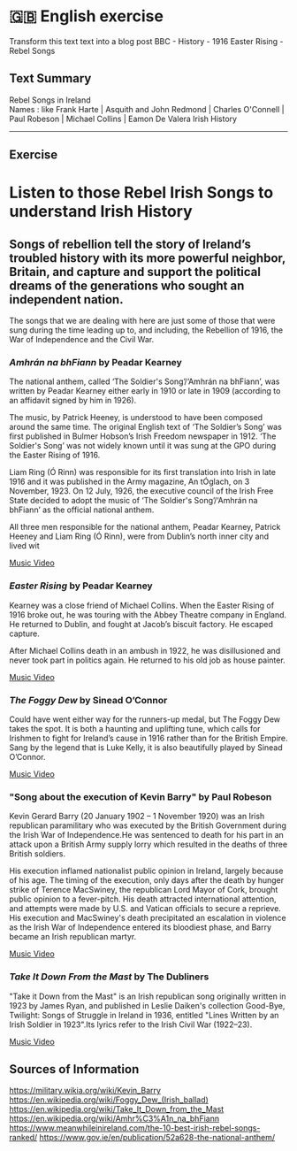 # 🇬🇧 English exercise

Transform this text text into a blog post
BBC - History - 1916 Easter Rising - Rebel Songs 
## Text Summary 

Rebel Songs in Ireland 
<br>
Names :  like Frank Harte | Asquith and John Redmond | Charles O'Connell | Paul Robeson 
| Michael Collins | Eamon De Valera
Irish History 

<hr>
         
## Exercise 
# Listen to those Rebel Irish Songs to understand Irish History  

## Songs of rebellion tell the story of Ireland’s troubled history with its more powerful neighbor, Britain, and capture and support the political dreams of the generations who sought an independent nation.

The songs that we are dealing with here are just some of those that were sung during the time leading up to, and including, the Rebellion of 1916, the War of Independence and the Civil War.

### *Amhrán na bhFiann* by Peadar Kearney

The national anthem, called ‘The Soldier's Song’/‘Amhrán na bhFiann’, was written by Peadar Kearney either early in 1910 or late in 1909 (according to an affidavit signed by him in 1926).

The music, by Patrick Heeney, is understood to have been composed around the same time. The original English text of ‘The Soldier’s Song’ was first published in Bulmer Hobson’s Irish Freedom newspaper in 1912. ‘The Soldier's Song’ was not widely known until it was sung at the GPO during the Easter Rising of 1916.

Liam Ring (Ó Rinn) was responsible for its first translation into Irish in late 1916 and it was published in the Army magazine, An tÓglach, on 3 November, 1923. On 12 July, 1926, the executive council of the Irish Free State decided to adopt the music of ‘The Soldier's Song’/‘Amhrán na bhFiann’ as the official national anthem.

All three men responsible for the national anthem, Peadar Kearney, Patrick Heeney and Liam Ring (Ó Rinn), were from Dublin’s north inner city and lived wit

<a href="https://www.youtube.com/watch?v=yTxlCR7B518">Music Video</a>

### *Easter Rising* by Peadar Kearney

Kearney was a close friend of Michael Collins. When the Easter Rising of 1916 broke out, he was touring with the Abbey Theatre company in England. He returned to Dublin, and fought at Jacob’s biscuit factory. He escaped capture.

After Michael Collins death in an ambush in 1922, he was disillusioned and never took part in politics again. He returned to his old job as house painter.

<a href="https://www.youtube.com/watch?v=nvl-SEoB3Rs">Music Video</a>

### *The Foggy Dew* by Sinead O’Connor

Could have went either way for the runners-up medal, but The Foggy Dew takes the spot. It is both a haunting and uplifting tune, which calls for Irishmen to fight for Ireland’s cause in 1916 rather than for the British Empire. Sang by the legend that is Luke Kelly, it is also beautifully played by Sinead O’Connor. 

<a href="https://www.youtube.com/watch?v=7y-s9AiLp7Q">Music Video</a>

### "Song about the execution of Kevin Barry" by Paul Robeson

Kevin Gerard Barry (20 January 1902 – 1 November 1920) was an Irish republican paramilitary who was executed by the British Government during the Irish War of Independence.He was sentenced to death for his part in an attack upon a British Army supply lorry which resulted in the deaths of three British soldiers.

His execution inflamed nationalist public opinion in Ireland, largely because of his age. The timing of the execution, only days after the death by hunger strike of Terence MacSwiney, the republican Lord Mayor of Cork, brought public opinion to a fever-pitch. His death attracted international attention, and attempts were made by U.S. and Vatican officials to secure a reprieve. His execution and MacSwiney's death precipitated an escalation in violence as the Irish War of Independence entered its bloodiest phase, and Barry became an Irish republican martyr. 

<a href="https://www.youtube.com/watch?v=dfFopsFofz4">Music Video</a>

### *Take It Down From the Mast* by The Dubliners 

"Take it Down from the Mast" is an Irish republican song originally written in 1923 by James Ryan, and published in Leslie Daiken's collection Good-Bye, Twilight: Songs of Struggle in Ireland in 1936, entitled "Lines Written by an Irish Soldier in 1923".Its lyrics refer to the Irish Civil War (1922–23).

<a href="https://www.youtube.com/watch?v=IiTrGDyGgOw">Music Video</a>

## Sources of Information

https://military.wikia.org/wiki/Kevin_Barry
https://en.wikipedia.org/wiki/Foggy_Dew_(Irish_ballad)
https://en.wikipedia.org/wiki/Take_It_Down_from_the_Mast
https://en.wikipedia.org/wiki/Amhr%C3%A1n_na_bhFiann
https://www.meanwhileinireland.com/the-10-best-irish-rebel-songs-ranked/
https://www.gov.ie/en/publication/52a628-the-national-anthem/